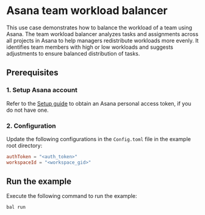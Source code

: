 # Asana team workload balancer

This use case demonstrates how to balance the workload of a team using Asana. The team workload balancer analyzes tasks and assignments across all projects in Asana to help managers redistribute workloads more evenly. 
It identifies team members with high or low workloads and suggests adjustments to ensure balanced distribution of tasks.

## Prerequisites

### 1. Setup Asana account

Refer to the [Setup guide](https://central.ballerina.io/ballerinax/asana/latest#setup-guide) to obtain an Asana personal access token, if you do not have one.

### 2. Configuration

Update the following configurations in the `Config.toml` file in the example root directory:

```toml
authToken = "<auth_token>"
workspaceId = "<workspace_gid>"
```

## Run the example

Execute the following command to run the example:

```ballerina
bal run
```
